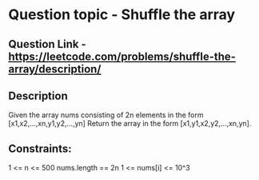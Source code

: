# Question topic - Shuffle the array

## Question Link -  https://leetcode.com/problems/shuffle-the-array/description/

## Description
Given the array nums consisting of 2n elements in the form [x1,x2,...,xn,y1,y2,...,yn]
Return the array in the form [x1,y1,x2,y2,...,xn,yn].

## Constraints:

1 <= n <= 500
nums.length == 2n
1 <= nums[i] <= 10^3



